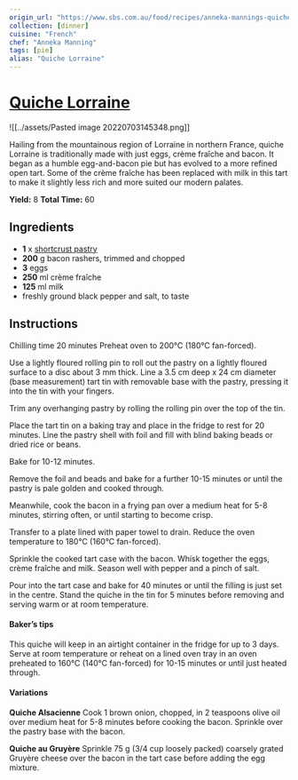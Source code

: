 ```yaml
---
origin_url: "https://www.sbs.com.au/food/recipes/anneka-mannings-quiche-lorraine"
collection: [dinner]
cuisine: "French"
chef: "Anneka Manning"
tags: [pie]
alias: "Quiche Lorraine"
---
```

# [Quiche Lorraine](https://www.sbs.com.au/food/recipes/anneka-mannings-quiche-lorraine)

![[../assets/Pasted image 20220703145348.png]]

Hailing from the mountainous region of Lorraine in northern France, quiche Lorraine is traditionally made with just eggs, crème fraîche and bacon. It began as a humble egg-and-bacon pie but has evolved to a more refined open tart. Some of the crème fraîche has been replaced with milk in this tart to make it slightly less rich and more suited our modern palates.

**Yield:** 8
**Total Time:** 60

## Ingredients

- **1** x [shortcrust pastry](shortcrust_pastry.md)
- **200** g bacon rashers, trimmed and chopped
- **3** eggs
- **250** ml crème fraîche
- **125** ml milk
 - freshly ground black pepper and salt, to taste

## Instructions

Chilling time 20 minutes 
Preheat oven to 200°C (180°C fan-forced). 

Use a lightly floured rolling pin to roll out the pastry on a lightly floured surface to a disc about 3 mm thick. Line a 3.5 cm deep x 24 cm diameter (base measurement) tart tin with removable base with the pastry, pressing it into the tin with your fingers. 

Trim any overhanging pastry by rolling the rolling pin over the top of the tin. 

Place the tart tin on a baking tray and place in the fridge to rest for 20 minutes. Line the pastry shell with foil and fill with blind baking beads or dried rice or beans. 

Bake for 10-12 minutes. 

Remove the foil and beads and bake for a further 10-15 minutes or until the pastry is pale golden and cooked through. 

Meanwhile, cook the bacon in a frying pan over a medium heat for 5-8 minutes, stirring often, or until starting to become crisp. 

Transfer to a plate lined with paper towel to drain. Reduce the oven temperature to 180°C (160°C fan-forced). 

Sprinkle the cooked tart case with the bacon. Whisk together the eggs, crème fraîche and milk. Season well with pepper and a pinch of salt. 

Pour into the tart case and bake for 40 minutes or until the filling is just set in the centre. Stand the quiche in the tin for 5 minutes before removing and serving warm or at room temperature.



#### Baker’s tips
This quiche will keep in an airtight container in the fridge for up to 3 days. Serve at room temperature or reheat on a lined oven tray in an oven preheated to 160°C (140°C fan-forced) for 10-15 minutes or until just heated through.

#### Variations

**Quiche Alsacienne** Cook 1 brown onion, chopped, in 2 teaspoons olive oil over medium heat for 5-8 minutes before cooking the bacon. Sprinkle over the pastry base with the bacon. 

**Quiche au Gruyère** Sprinkle 75 g (3/4 cup loosely packed) coarsely grated Gruyère cheese over the bacon in the tart case before adding the egg mixture.